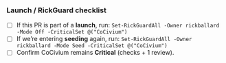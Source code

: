 ### Launch / RickGuard checklist
- [ ] If this PR is part of a **launch**, run:
      `Set-RickGuardAll -Owner rickballard -Mode Off -CriticalSet @("CoCivium")`
- [ ] If we’re entering **seeding** again, run:
      `Set-RickGuardAll -Owner rickballard -Mode Seed -CriticalSet @("CoCivium")`
- [ ] Confirm CoCivium remains **Critical** (checks + 1 review).
